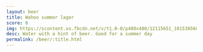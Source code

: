 ```yaml
---
layout: beer
title: Wahoo summer lager
score: 6
img: https://scontent.xx.fbcdn.net/v/t1.0-0/p480x480/12115651_10153656864028745_2911616261438807210_n.jpg?oh=e96692ab026050cfabd01317244c0788&oe=58CA313C
desc: Water with a hint of beer. Good for a summer day
permalink: /beer/:title.html
---
```

